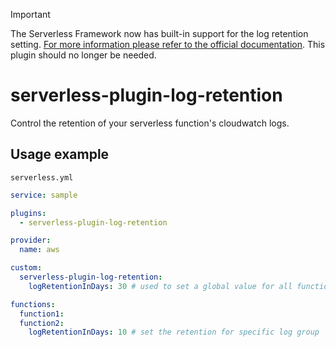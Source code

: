 > [!IMPORTANT]  
> The Serverless Framework now has built-in support for the log retention setting. [For more information please refer to the official documentation](https://www.serverless.com/framework/docs/providers/aws/guide/serverless.yml#general-aws-lambda-settings). This plugin should no longer be needed.

# serverless-plugin-log-retention
Control the retention of your serverless function's cloudwatch logs.

## Usage example
`serverless.yml`

```yml
service: sample

plugins:
  - serverless-plugin-log-retention

provider:
  name: aws

custom:
  serverless-plugin-log-retention:
    logRetentionInDays: 30 # used to set a global value for all functions

functions:
  function1:
  function2:
    logRetentionInDays: 10 # set the retention for specific log group
```
